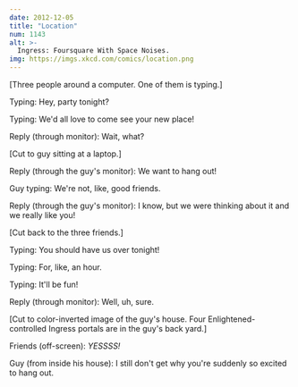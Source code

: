 ```yaml
---
date: 2012-12-05
title: "Location"
num: 1143
alt: >-
  Ingress: Foursquare With Space Noises.
img: https://imgs.xkcd.com/comics/location.png
---
```

[Three people around a computer. One of them is typing.]

Typing: Hey, party tonight?

Typing: We'd all love to come see your new place!

Reply (through monitor): Wait, what?

[Cut to guy sitting at a laptop.]

Reply (through the guy's monitor): We want to hang out!

Guy typing: We're not, like, good friends.

Reply (through the guy's monitor): I know, but we were thinking about it and we really like you!

[Cut back to the three friends.]

Typing: You should have us over tonight!

Typing: For, like, an hour.

Typing: It'll be fun!

Reply (through monitor): Well, uh, sure.

[Cut to color-inverted image of the guy's house. Four Enlightened-controlled Ingress portals are in the guy's back yard.]

Friends (off-screen): *YESSSS!*

Guy (from inside his house): I still don't get why you're suddenly so excited to hang out.